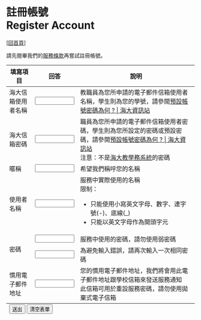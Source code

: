 # 註冊帳號<br />Register Account

[[回首頁](https://sites.ind.ntou.edu.tw)]

請先閱畢我們的[服務條款](/terms.markdown)再嘗試註冊帳號。

<form id="registration-form" method="post" action="/cgi-bin/register-user.cgi">
	<table>
		<thead>
			<tr>
				<th>填寫項目</th><th>回答</th><th>說明</th>
			</tr>
		</thead>
		<tfoot>
			<tr>
				<td colspan="3">
					<input id="submit" type="submit" value="送出" />
					<input id="reset" type="reset" value="清空表單" />
				</td>
			</tr>
		</tfoot>
		<tbody>
			<tr>
				<td>海大信箱使用者名稱</td><td><input name="ntouwebmail_id" type="text" size="10" maxlength="30" /></td><td>教職員為您所申請的電子郵件信箱使用者名稱，學生則為您的學號，請參閱<a href="http://infosec.ntou.edu.tw/?p=174" target="_blank">預設帳號密碼為何 ? &#x007c; 海大資訊站</a></td>
			</tr>
			<tr>
				<td>海大信箱密碼</td><td><input name="ntouwebmail_password" type="text" size="10" maxlength="30" /></td><td>職員為您所申請的電子郵件信箱使用者密碼，學生則為您所設定的密碼或預設密碼，請參閱<a href="http://infosec.ntou.edu.tw/?p=174" target="_blank">預設帳號密碼為何 ? &#x007c; 海大資訊站</a><br />注意：不是<a href="http://ais.ntou.edu.tw" target="_blank">海大教學務系統</a>的密碼</td>
			</tr>
			<tr>
				<td>暱稱</td><td><input name="nickname" type="text" size="10" maxlength="20" /></td><td>希望我們稱呼您的名稱</td> 
			</tr>
			<tr>
				<td>使用者名稱</td><td><input name="username" type="text" size="10" maxlength="20"  /></td><td>服務中實際使用的名稱<br />
	限制：<br />
	<ul>
		<li>只能使用小寫英文字母、數字、連字號(-)、底線(_)</li>
		<li>只能以英文字母作為開頭字元</li>
	</ul>
				</td>
			</tr>
			<tr>
				<td rowspan="2">密碼</td><td><input name="password" type="password" size="10" maxlength="100" /></td><td>服務中使用的密碼，請勿使用弱密碼</td>
			</tr>
			<tr>
				<!-- <td>密碼</td> --><td><input name="password-again" type="password" size="10" maxlength="100" /></td><td>為避免輸入錯誤，請再次輸入一次相同密碼</td>
			</tr>
			<tr>
				<td>慣用電子郵件地址</td><td><input name="perferred-email-address" type="text" size="10" maxlength="254" /><!-- [standards - What is the longest possible email address? - Stack Overflow](http://stackoverflow.com/questions/7717573/what-is-the-longest-possible-email-address#7717596) --></td><td>您的慣用電子郵件地址，我們將會用此電子郵件地址跟學校信箱來發送服務通知<br />此信箱可用於重設服務密碼，請勿使用拋棄式電子信箱</td>
			</tr>
		</tbody>
	</table>
</form>
